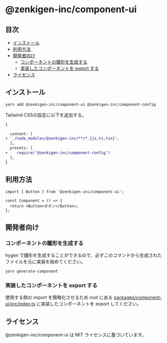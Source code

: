 # @zenkigen-inc/component-ui

## 目次

- [インストール](#インストール)
- [利用方法](#利用方法)
- [開発者向け](#開発者向け)
  - [コンポーネントの雛形を生成する](#コンポーネントの雛形を生成する)
  - [実装したコンポーネントを export する](#実装したコンポーネントを-export-する)
- [ライセンス](#ライセンス)

## インストール

```bash
yarn add @zenkigen-inc/component-ui @zenkigen-inc/component-config
```

Tailwind CSSの設定に以下を追加する。

```diff
{

  content: [
+ './node_modules/@zenkigen-inc/**/*.{js,ts,tsx}',
  ],
  presets: [
+    require('@zenkigen-inc/component-config')
  ],
}
```

## 利用方法

```tsx
import { Button } from '@zenkigen-inc/component-ui';

const Component = () => {
  return <Button>ボタン</Button>;
};
```

## 開発者向け

### コンポーネントの雛形を生成する

hygen で雛形を生成することができるので、必ずこのコマンドから生成されたファイルを元に実装を始めてください。

```bash
yarn generate-component
```

### 実装したコンポーネントを export する

使用する側の import を簡略化させるため root にある [packages/component-ui/src/index.ts](https://github.com/zenkigen/zenkigen-component/blob/main/packages/components/src/index.ts) に実装したコンポーネントを export してください。

## ライセンス

@zenkigen-inc/component-ui は MIT ライセンスに基づいています。
